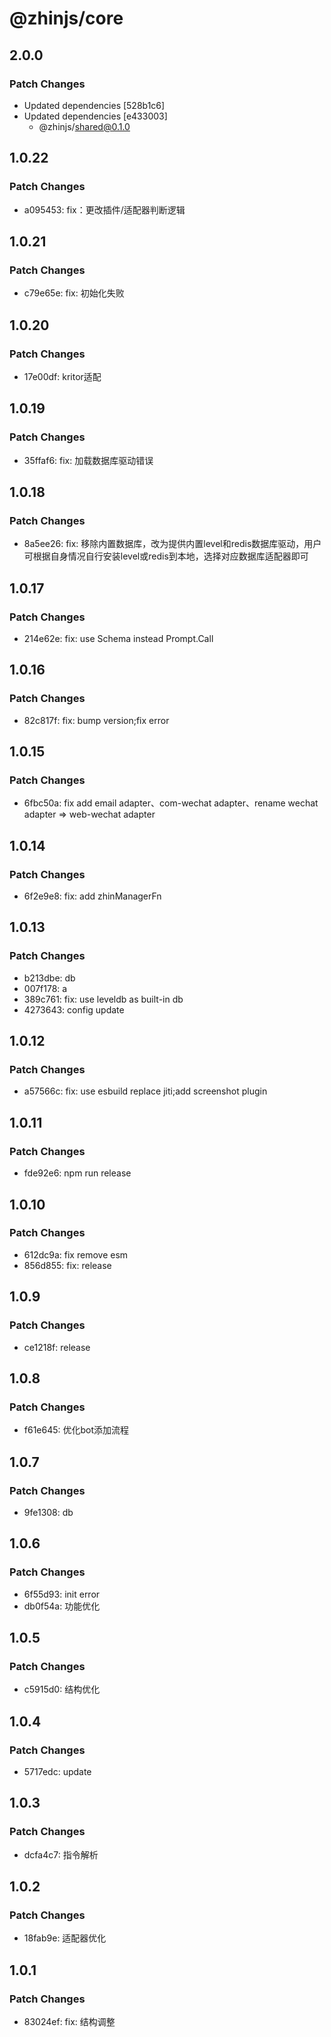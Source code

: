 # @zhinjs/core

## 2.0.0

### Patch Changes

- Updated dependencies [528b1c6]
- Updated dependencies [e433003]
  - @zhinjs/shared@0.1.0

## 1.0.22

### Patch Changes

- a095453: fix：更改插件/适配器判断逻辑

## 1.0.21

### Patch Changes

- c79e65e: fix: 初始化失败

## 1.0.20

### Patch Changes

- 17e00df: kritor适配

## 1.0.19

### Patch Changes

- 35ffaf6: fix: 加载数据库驱动错误

## 1.0.18

### Patch Changes

- 8a5ee26: fix: 移除内置数据库，改为提供内置level和redis数据库驱动，用户可根据自身情况自行安装level或redis到本地，选择对应数据库适配器即可

## 1.0.17

### Patch Changes

- 214e62e: fix: use Schema instead Prompt.Call

## 1.0.16

### Patch Changes

- 82c817f: fix: bump version;fix error

## 1.0.15

### Patch Changes

- 6fbc50a: fix add email adapter、com-wechat adapter、rename wechat adapter => web-wechat adapter

## 1.0.14

### Patch Changes

- 6f2e9e8: fix: add zhinManagerFn

## 1.0.13

### Patch Changes

- b213dbe: db
- 007f178: a
- 389c761: fix: use leveldb as built-in db
- 4273643: config update

## 1.0.12

### Patch Changes

- a57566c: fix: use esbuild replace jiti;add screenshot plugin

## 1.0.11

### Patch Changes

- fde92e6: npm run release

## 1.0.10

### Patch Changes

- 612dc9a: fix remove esm
- 856d855: fix: release

## 1.0.9

### Patch Changes

- ce1218f: release

## 1.0.8

### Patch Changes

- f61e645: 优化bot添加流程

## 1.0.7

### Patch Changes

- 9fe1308: db

## 1.0.6

### Patch Changes

- 6f55d93: init error
- db0f54a: 功能优化

## 1.0.5

### Patch Changes

- c5915d0: 结构优化

## 1.0.4

### Patch Changes

- 5717edc: update

## 1.0.3

### Patch Changes

- dcfa4c7: 指令解析

## 1.0.2

### Patch Changes

- 18fab9e: 适配器优化

## 1.0.1

### Patch Changes

- 83024ef: fix: 结构调整
